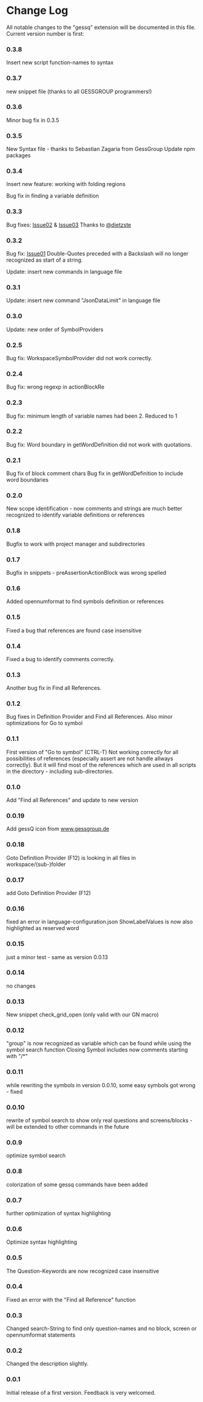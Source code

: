 # Change Log

All notable changes to the "gessq" extension will be documented in this file.
Current version number is first:

### 0.3.8

Insert new script function-names to syntax

### 0.3.7

new snippet file (thanks to all GESSGROUP programmers!)

### 0.3.6

Minor bug fix in 0.3.5

### 0.3.5

New Syntax file - thanks to Sebastian Zagaria from GessGroup
Update npm packages

### 0.3.4

Insert new feature: working with folding regions

Bug fix in finding a variable definition

### 0.3.3

Bug fixes: [Issue02](https://github.com/volkerdobler/gessQ/issues/2#issue-1126976954) & [Issue03](https://github.com/volkerdobler/gessQ/issues/3#issue-1126994849)
Thanks to [@dietzste](https://github.com/dietzste)

### 0.3.2

Bug fix: [Issue01](https://github.com/volkerdobler/gessQ/issues/1#issue-1087885595)
Double-Quotes preceded with a Backslash will no longer recognized as start of a string.

Update: insert new commands in language file

### 0.3.1

Update: insert new command "JsonDataLimit" in language file

### 0.3.0

Update: new order of SymbolProviders

### 0.2.5

Bug fix: WorkspaceSymbolProvider did not work correctly.

### 0.2.4

Bug fix: wrong regexp in actionBlockRe

### 0.2.3

Bug fix: minimum length of variable names had been 2. Reduced to 1

### 0.2.2

Bug fix: Word boundary in getWordDefinition did not work with quotations.

### 0.2.1

Bug fix of block comment chars
Bug fix in getWordDefinition to include word boundaries

### 0.2.0

New scope identification - now comments and strings are much better recognized to identify variable definitions or references

### 0.1.8

Bugfix to work with project manager and subdirectories

### 0.1.7

Bugfix in snippets - preAssertionActionBlock was wrong spelled

### 0.1.6

Added opennumformat to find symbols definition or references

### 0.1.5

Fixed a bug that references are found case insensitive

### 0.1.4

Fixed a bug to identify comments correctly.

### 0.1.3

Another bug fix in Find all References.

### 0.1.2

Bug fixes in Definition Provider and Find all References.
Also minor optimizations for Go to symbol

### 0.1.1

First version of "Go to symbol" (CTRL-T)
Not working correctly for all possibilities of references (especially assert are
not handle allways correctly). But it will find most of the references which
are used in all scripts in the directory - including sub-directories.

### 0.1.0

Add "Find all References" and update to new version

### 0.0.19

Add gessQ icon from www.gessgroup.de

### 0.0.18

Goto Definition Provider (F12) is looking in all files in workspace/(sub-)folder

### 0.0.17

add Goto Definition Provider (F12)

### 0.0.16

fixed an error in language-configuration.json
ShowLabelValues is now also highlighted as reserved word

### 0.0.15

just a minor test - same as version 0.0.13

### 0.0.14

no changes

### 0.0.13

New snippet check_grid_open (only valid with our GN macro)

### 0.0.12

"group" is now recognized as variable which can be found while using the symbol search function
Closing Symbol includes now comments starting with "/\*"

### 0.0.11

while rewriting the symbols in version 0.0.10, some easy symbols got wrong - fixed

### 0.0.10

rewrite of symbol search to show only real questions and screens/blocks - will be extended to other commands in the future

### 0.0.9

optimize symbol search

### 0.0.8

colorization of some gessq commands have been added

### 0.0.7

further optimization of syntax highlighting

### 0.0.6

Optimize syntax highlighting

### 0.0.5

The Question-Keywords are now recognized case insensitive

### 0.0.4

Fixed an error with the "Find all Reference" function

### 0.0.3

Changed search-String to find only question-names and no block, screen or opennumformat statements

### 0.0.2

Changed the description slightly.

### 0.0.1

Initial release of a first version. Feedback is very welcomed.
